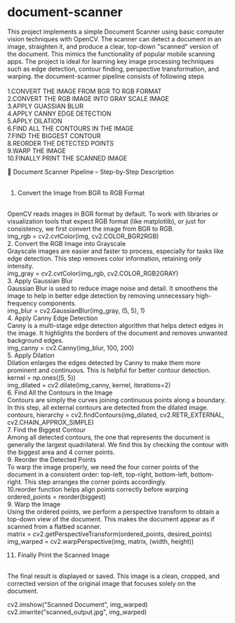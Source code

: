 # document-scanner
This project implements a simple Document Scanner using basic computer vision techniques with OpenCV. The scanner can detect a document in an image, straighten it, and produce a clear, top-down "scanned" version of the document. This mimics the functionality of popular mobile scanning apps. The project is ideal for learning key image processing techniques such as edge detection, contour finding, perspective transformation, and warping.
the document-scanner pipeline consists of following steps
<br>
<br>
1.CONVERT THE IMAGE FROM BGR TO RGB FORMAT 
<br>
2.CONVERT THE RGB IMAGE INTO GRAY SCALE IMAGE
<br>
3.APPLY GUASSIAN BLUR
<br>
4.APPLY CANNY EDGE DETECTION
<br>
5.APPLY DILATION
<br>
6.FIND ALL THE CONTOURS IN THE IMAGE
<br>
7.FIND THE BIGGEST CONTOUR
<br>
8.REORDER THE DETECTED POINTS 
<br>
9.WARP THE IMAGE
<br>
10.FINALLY PRINT THE SCANNED IMAGE
<br>


🧭 Document Scanner Pipeline – Step-by-Step Description
<br>
<br>
1. Convert the Image from BGR to RGB Format
<br>
OpenCV reads images in BGR format by default. To work with libraries or visualization tools that expect RGB format (like matplotlib), or just for consistency, we first convert the image from BGR to RGB.

<br>
img_rgb = cv2.cvtColor(img, cv2.COLOR_BGR2RGB)

<br>
2. Convert the RGB Image into Grayscale
<br>
Grayscale images are easier and faster to process, especially for tasks like edge detection. This step removes color information, retaining only intensity.
<br>
img_gray = cv2.cvtColor(img_rgb, cv2.COLOR_RGB2GRAY)
<br>
3. Apply Gaussian Blur
<br>
Gaussian Blur is used to reduce image noise and detail. It smoothens the image to help in better edge detection by removing unnecessary high-frequency components.
<br>
img_blur = cv2.GaussianBlur(img_gray, (5, 5), 1)
<br>
4. Apply Canny Edge Detection
<br>
Canny is a multi-stage edge detection algorithm that helps detect edges in the image. It highlights the borders of the document and removes unwanted background edges.
<br>
img_canny = cv2.Canny(img_blur, 100, 200)
<br>
5. Apply Dilation
<br>
Dilation enlarges the edges detected by Canny to make them more prominent and continuous. This is helpful for better contour detection.
<br>
kernel = np.ones((5, 5))
<br>
img_dilated = cv2.dilate(img_canny, kernel, iterations=2)
<br>
6. Find All the Contours in the Image
<br>
Contours are simply the curves joining continuous points along a boundary. In this step, all external contours are detected from the dilated image.
<br>
contours, hierarchy = cv2.findContours(img_dilated, cv2.RETR_EXTERNAL, cv2.CHAIN_APPROX_SIMPLE)
<br>
7. Find the Biggest Contour
<br>
Among all detected contours, the one that represents the document is generally the largest quadrilateral. We find this by checking the contour with the biggest area and 4 corner points.
<br>
9. Reorder the Detected Points
<br>
To warp the image properly, we need the four corner points of the document in a consistent order: top-left, top-right, bottom-left, bottom-right. This step arranges the corner points accordingly.
<br>
10.reorder function helps align points correctly before warping
<br>
ordered_points = reorder(biggest)
<br>
9. Warp the Image
<br>
Using the ordered points, we perform a perspective transform to obtain a top-down view of the document. This makes the document appear as if scanned from a flatbed scanner.
<br>
matrix = cv2.getPerspectiveTransform(ordered_points, desired_points)
<br>
img_warped = cv2.warpPerspective(img, matrix, (width, height))
<br>

11. Finally Print the Scanned Image
<br>
The final result is displayed or saved. This image is a clean, cropped, and corrected version of the original image that focuses solely on the document.
<br>

cv2.imshow("Scanned Document", img_warped)
<br>
cv2.imwrite("scanned_output.jpg", img_warped)
<br>
